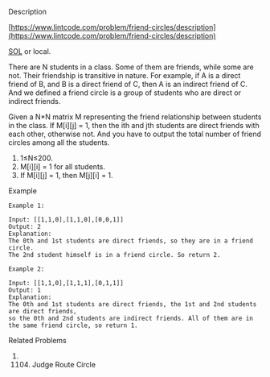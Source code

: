 Description

[https://www.lintcode.com/problem/friend-circles/description](https://www.lintcode.com/problem/friend-circles/description)

[SOL]() or local.

There are N students in a class. Some of them are friends, while some are not. Their friendship is transitive in nature. For example, if A is a direct friend of B, and B is a direct friend of C, then A is an indirect friend of C. And we defined a friend circle is a group of students who are direct or indirect friends.

Given a N*N matrix M representing the friend relationship between students in the class. If M[i][j] = 1, then the ith and jth students are direct friends with each other, otherwise not. And you have to output the total number of friend circles among all the students.

1. 1≤N≤200.
2. M[i][i] = 1 for all students.
3. If M[i][j] = 1, then M[j][i] = 1.

Example
```
Example 1:

Input: [[1,1,0],[1,1,0],[0,0,1]]
Output: 2
Explanation:
The 0th and 1st students are direct friends, so they are in a friend circle. 
The 2nd student himself is in a friend circle. So return 2.

Example 2:

Input: [[1,1,0],[1,1,1],[0,1,1]]
Output: 1
Explanation:
The 0th and 1st students are direct friends, the 1st and 2nd students are direct friends, 
so the 0th and 2nd students are indirect friends. All of them are in the same friend circle, so return 1.
```

Related Problems
1. 1104. Judge Route Circle
